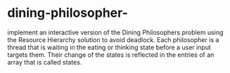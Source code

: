 # dining-philosopher-
implement an interactive version of the Dining Philosophers problem using the Resource Hierarchy solution to avoid deadlock. Each philosopher is a thread that is waiting in the eating or thinking state before a user input targets them. Their change of the states is reflected in the entries of an array that is called states. 
